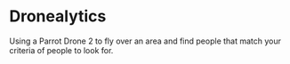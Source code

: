 Dronealytics
==========

Using a Parrot Drone 2 to fly over an area and find people that match your criteria of people to look for.
